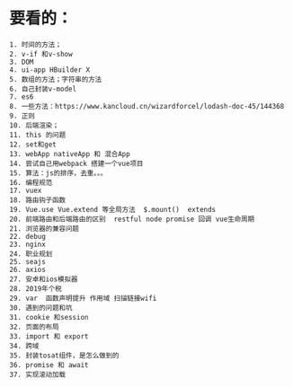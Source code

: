 # 要看的：
    1. 时间的方法；
    2. v-if 和v-show
    3. DOM
    4. ui-app HBuilder X
    5. 数组的方法；字符串的方法
    6. 自己封装v-model
    7. es6
    8. 一些方法：https://www.kancloud.cn/wizardforcel/lodash-doc-45/144368
    9. 正则
    10. 后端渲染；  
    11. this 的问题
    12. set和get
    13. webApp nativeApp 和 混合App
    14. 尝试自己用webpack 搭建一个vue项目
    15. 算法：js的排序，去重。。。
    16. 编程规范
    17. vuex
    18. 路由钩子函数
    19. Vue.use Vue.extend 等全局方法  $.mount()  extends
    20. 前端路由和后端路由的区别  restful node promise 回调 vue生命周期
    21. 浏览器的兼容问题
    22. debug
    23. nginx
    24. 职业规划
    25. seajs
    26. axios
    27. 安卓和ios模拟器
    28. 2019年个税
    29. var  函数声明提升 作用域 扫描链接wifi
    30. 遇到的问题和坑
    31. cookie 和session 
    32. 页面的布局
    33. import 和 export　
    34. 跨域
    35. 封装tosat组件，是怎么做到的
    36. promise 和 await 
    37. 实现滚动加载
    
